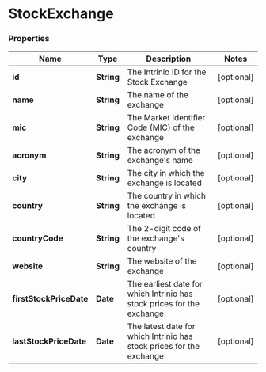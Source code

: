 # StockExchange

### Properties
Name | Type | Description | Notes
------------ | ------------- | ------------- | -------------
**id** | **String** | The Intrinio ID for the Stock Exchange | [optional] 
**name** | **String** | The name of the exchange | [optional] 
**mic** | **String** | The Market Identifier Code (MIC) of the exchange | [optional] 
**acronym** | **String** | The acronym of the exchange&#39;s name | [optional] 
**city** | **String** | The city in which the exchange is located | [optional] 
**country** | **String** | The country in which the exchange is located | [optional] 
**countryCode** | **String** | The 2-digit code of the exchange&#39;s country | [optional] 
**website** | **String** | The website of the exchange | [optional] 
**firstStockPriceDate** | **Date** | The earliest date for which Intrinio has stock prices for the exchange | [optional] 
**lastStockPriceDate** | **Date** | The latest date for which Intrinio has stock prices for the exchange | [optional] 



